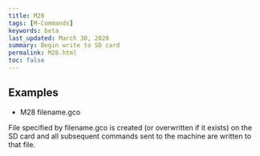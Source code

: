 ```yaml
---
title: M28
tags: [M-Commands] 
keywords: beta 
last_updated: March 30, 2020 
summary: Begin write to SD card 
permalink: M28.html
toc: false 
---
```



## Examples

* M28 filename.gco

File specified by filename.gco is created (or overwritten if it exists) on the SD card and all subsequent commands sent to the machine are written to that file.


